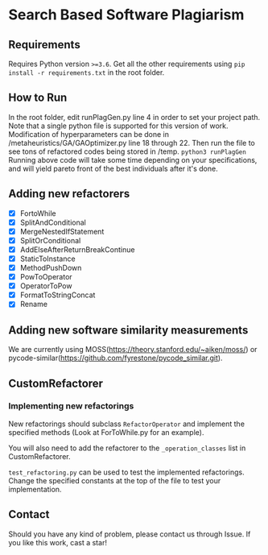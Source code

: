 # Search Based Software Plagiarism

## Requirements

Requires Python version `>=3.6`. Get all the other requirements using ```pip install -r requirements.txt``` in the root folder.

## How to Run

In the root folder, edit runPlagGen.py line 4 in order to set your project path. Note that a single python file is supported for this version of work. Modification of hyperparameters can be done in /metaheuristics/GA/GAOptimizer.py line 18 through 22. 
Then run the file to see tons of refactored codes being stored in /temp. 
```python3 runPlagGen```
Running above code will take some time depending on your specifications, and will yield pareto front of the best individuals after it's done.

## Adding new refactorers

- [x] FortoWhile
- [x] SplitAndConditional
- [x] MergeNestedIfStatement
- [x] SplitOrConditional
- [x] AddElseAfterReturnBreakContinue
- [x] StaticToInstance
- [x] MethodPushDown
- [x] PowToOperator
- [x] OperatorToPow
- [x] FormatToStringConcat
- [x] Rename

## Adding new software similarity measurements

We are currently using MOSS(https://theory.stanford.edu/~aiken/moss/) or pycode-similar(https://github.com/fyrestone/pycode_similar.git).

## CustomRefactorer

### Implementing new refactorings

New refactorings should subclass `RefactorOperator` and implement the specified methods
(Look at ForToWhile.py for an example).

You will also need to add the refactorer to the
`_operation_classes`
list in CustomRefactorer.

`test_refactoring.py` can be used to test the implemented refactorings. Change the specified constants at the top of the file to test your implementation.

## Contact

Should you have any kind of problem, please contact us through Issue.
If you like this work, cast a star!
